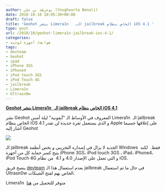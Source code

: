 ```yaml
---
author: يوغرطة بن علي (Youghourta Benali)
date: 2010-10-10 10:05:30+00:00
draft: false
title: 'Geohot ينشر Limera1n   الـ jailbreak الخاص بنظام iOS 4.1 '
type: post
url: /2010/10/geohot-limera1n-jailbreak-ios-4-1/
categories:
- هواتف/ أجهزة لوحية
tags:
- devteam
- Geohot
- ipad
- iPhone 3GS
- iPhone4
- iPod touch 3GS
- iPod Touch 4G
- jailbreak
- Limera1n
- Ultrasn0w
---
```


**[Geohot ينشر Limera1n   الـ jailbreak الخاص بنظام iOS 4.1](http://www.it-scoop.com/2010/10/geohot-limera1n-jailbreak-ios-4-1)**




نشر Geohot المعروف في الأوساط الـ "آيفونية" ليلة أمس Limera1n  الـ jailbreak الخاص بنظام iOS 4.1 و الذي يستعمل ثغرة جديدة لن تقدر Apple على إغلاقها حسبما أشار إليه Geohot




[![](http://www.it-scoop.com/wp-content/uploads/2010/10/limera1n-jailbreak.jpg)
](http://www.it-scoop.com/2010/10/geohot-limera1n-jailbreak-ios-4-1)





الـ jailbreak الجديد لا يزال في إصداره التجريبي و يخص أنظمة Windows  فقط.  لكنه يتيح كسر حماية كل من أجهزة iPhone 3GS، iPod touch 3GS ، iPad، iPhone4، iPod Touch 4G و التي تعمل على الإصدار 4.0 و 4.1  من نظام iOS.

ينصح فريق [devteam](http://blog.iphone-dev.org/) بعدم استعمال هذا الـ jailbreak في حال ما تم استعمال Ultrasn0w الخاص بهم لفتح الشبكات.

Limera1n  متوفر للتحميل من [هنا](http://www.limera1n.com/)
